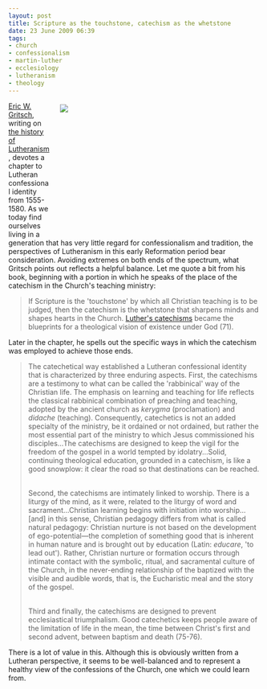 ```yaml
---
layout: post
title: Scripture as the touchstone, catechism as the whetstone
date: 23 June 2009 06:39
tags:
- church
- confessionalism
- martin-luther
- ecclesiology
- lutheranism
- theology
---
```

<div style="float: right; margin: 5px 1px 0px 20px; width: 400px; height: 266px;"><img src="https://dl.dropboxusercontent.com/u/3897986/Jake%20Blog%20Images/luther_catechism.jpg" /></div>
<p><a href="http://www.zionbaltimore.org/ericgritsch/">Eric W. Gritsch</a>, writing on <a href="http://www.amazon.com/History-Lutheranism-Eric-W-Gritsch/dp/0800634721">the history of Lutheranism</a>, devotes a chapter to Lutheran confessional identity from 1555-1580. As we today find ourselves living in a generation that has very little regard for confessionalism and tradition, the perspectives of Lutheranism in this early Reformation period bear consideration. Avoiding extremes on both ends of the spectrum, what Gritsch points out reflects a helpful balance. Let me quote a bit from his book, beginning with a portion in which he speaks of the place of the catechism in the Church's teaching ministry:</p>

<blockquote>
If Scripture is the 'touchstone' by which all Christian teaching is to be judged, then the catechism is the whetstone that sharpens minds and shapes hearts in the Church.  <a href="http://bookofconcord.org/smallcatechism.php">Luther's catechisms</a> became the blueprints for a theological vision of existence under God (71).
</blockquote>

<p>Later in the chapter, he spells out the specific ways in which the catechism was employed to achieve those ends.</p>

<blockquote>
The catechetical way established a Lutheran confessional identity that is characterized by three enduring aspects.  First, the catechisms are a testimony to what can be called the 'rabbinical' way of the Christian life.  The emphasis on learning and teaching for life reflects the classical rabbinical combination of preaching and teaching, adopted by the ancient church as <span style="font-style: italic;">kerygma</span> (proclamation) and <span style="font-style: italic;">didache</span> (teaching).  Consequently, catechetics is not an added specialty of the ministry, be it ordained or not ordained, but rather the most essential part of the ministry to which Jesus commissioned his disciples...The catechisms are designed to keep the vigil for the freedom of the gospel in a world tempted by idolatry...Solid, continuing theological education, grounded in a catechism, is like a good snowplow: it clear the road so that destinations can be reached.<br /><br />

Second, the catechisms are intimately linked to worship.  There is a liturgy of the mind, as it were, related to the liturgy of word and sacrament...Christian learning begins with initiation into worship...[and] in this sense, Christian pedagogy differs from what is called natural pedagogy: Christian nurture is not based on the development of ego-potential&mdash;the completion of something good that is inherent in human nature and is brought out by education (Latin: <span style="font-style: italic;">educare</span>, 'to lead out'). Rather, Christian nurture or formation occurs through intimate contact with the symbolic, ritual, and sacramental culture of the Church, in the never-ending relationship of the baptized with the visible and audible words, that is, the Eucharistic meal and the story of the gospel.<br /><br />

Third and finally, the catechisms are designed to prevent ecclesiastical triumphalism.  Good catechetics keeps people aware of the limitation of life in the mean, the time between Christ's first and second advent, between baptism and death (75-76).
</blockquote>

There is a lot of value in this.  Although this is obviously written from a Lutheran perspective, it seems to be well-balanced and to represent a healthy view of the confessions of the Church, one which we could learn from.
